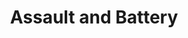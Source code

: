 ---
title: Assault and Battery
layout: pioneer_card
non_combat:
  post: The hauflin is making batteries and needs assistance. This takes 10 minutes of RP from someone with tech crafting.  If players help, they will get a card for a battery or learn how to craft their own.
  reward: Battery or Battery Design
combat:
  post: The hauflin should have hired some guards.  Their works are destroyed though a scientist could figure out what they were doing if they have enough time and questions.  Sadly the Goblins have run off with most of the supplies needed to create anything.
  reward: Goblins have 1 leaf per reset, 1 basic resource if harvested from and 10 basic resources stolen from the hauflin should be on a lead goblin and found on regular search.
---